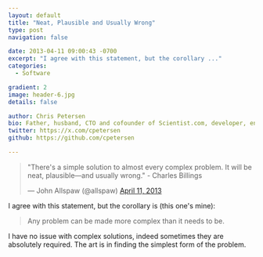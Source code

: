 ```yaml
---
layout: default
title: "Neat, Plausible and Usually Wrong"
type: post
navigation: false

date: 2013-04-11 09:00:43 -0700
excerpt: "I agree with this statement, but the corollary ..."
categories:
  - Software

gradient: 2
image: header-6.jpg
details: false

author: Chris Petersen
bio: Father, husband, CTO and cofounder of Scientist.com, developer, entrepreneur and technologist.
twitter: https://x.com/cpetersen
github: https://github.com/cpetersen

---
```


<blockquote class="twitter-tweet"><p>"There's a simple solution to almost every complex problem. It will be neat, plausible—and usually wrong." - Charles Billings</p>&mdash; John Allspaw (@allspaw) <a href="https://twitter.com/allspaw/status/322290608473534464">April 11, 2013</a></blockquote>
<script async src="//platform.twitter.com/widgets.js" charset="utf-8"></script>

I agree with this statement, but the corollary is (this one's mine):

 > Any problem can be made more complex than it needs to be.

I have no issue with complex solutions, indeed sometimes they are absolutely required. The art is in finding the simplest form of the problem.

